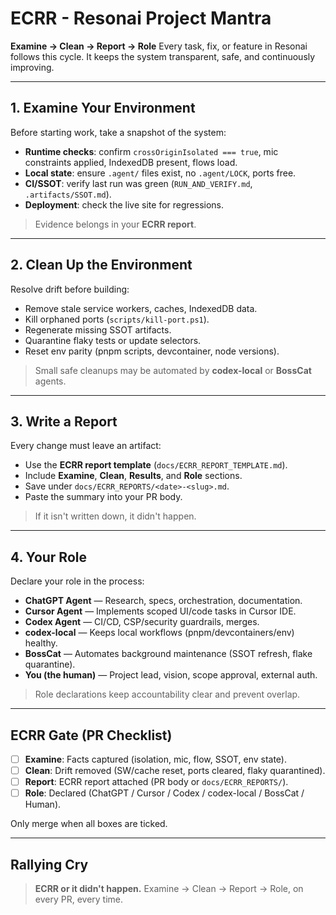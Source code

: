 # ECRR - Resonai Project Mantra

**Examine -> Clean -> Report -> Role**
Every task, fix, or feature in Resonai follows this cycle. It keeps the system transparent, safe, and continuously improving.

---

## **1. Examine Your Environment**

Before starting work, take a snapshot of the system:

* **Runtime checks**: confirm `crossOriginIsolated === true`, mic constraints applied, IndexedDB present, flows load.
* **Local state**: ensure `.agent/` files exist, no `.agent/LOCK`, ports free.
* **CI/SSOT**: verify last run was green (`RUN_AND_VERIFY.md`, `.artifacts/SSOT.md`).
* **Deployment**: check the live site for regressions.

> Evidence belongs in your **ECRR report**.

---

## **2. Clean Up the Environment**

Resolve drift before building:

* Remove stale service workers, caches, IndexedDB data.
* Kill orphaned ports (`scripts/kill-port.ps1`).
* Regenerate missing SSOT artifacts.
* Quarantine flaky tests or update selectors.
* Reset env parity (pnpm scripts, devcontainer, node versions).

> Small safe cleanups may be automated by **codex-local** or **BossCat** agents.

---

## **3. Write a Report**

Every change must leave an artifact:

* Use the **ECRR report template** (`docs/ECRR_REPORT_TEMPLATE.md`).
* Include **Examine**, **Clean**, **Results**, and **Role** sections.
* Save under `docs/ECRR_REPORTS/<date>-<slug>.md`.
* Paste the summary into your PR body.

> If it isn't written down, it didn't happen.

---

## **4. Your Role**

Declare your role in the process:

* **ChatGPT Agent** — Research, specs, orchestration, documentation.
* **Cursor Agent** — Implements scoped UI/code tasks in Cursor IDE.
* **Codex Agent** — CI/CD, CSP/security guardrails, merges.
* **codex-local** — Keeps local workflows (pnpm/devcontainers/env) healthy.
* **BossCat** — Automates background maintenance (SSOT refresh, flake quarantine).
* **You (the human)** — Project lead, vision, scope approval, external auth.

> Role declarations keep accountability clear and prevent overlap.

---

## ECRR Gate (PR Checklist)

* [ ] **Examine**: Facts captured (isolation, mic, flow, SSOT, env state).
* [ ] **Clean**: Drift removed (SW/cache reset, ports cleared, flaky quarantined).
* [ ] **Report**: ECRR report attached (PR body or `docs/ECRR_REPORTS/`).
* [ ] **Role**: Declared (ChatGPT / Cursor / Codex / codex-local / BossCat / Human).

Only merge when all boxes are ticked.

---

## Rallying Cry

> **ECRR or it didn't happen.**
> Examine -> Clean -> Report -> Role, on every PR, every time.
